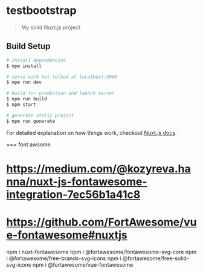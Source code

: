 # testbootstrap

> My solid Nuxt.js project

## Build Setup

``` bash
# install dependencies
$ npm install

# serve with hot reload at localhost:3000
$ npm run dev

# build for production and launch server
$ npm run build
$ npm start

# generate static project
$ npm run generate
```

For detailed explanation on how things work, checkout [Nuxt.js docs](https://nuxtjs.org).

=== font awsome
# https://medium.com/@kozyreva.hanna/nuxt-js-fontawesome-integration-7ec56b1a41c8
# https://github.com/FortAwesome/vue-fontawesome#nuxtjs

npm i nuxt-fontawesome
npm i @fortawesome/fontawesome-svg-core
npm i @fortawesome/free-brands-svg-icons
npm i @fortawesome/free-solid-svg-icons
npm i @fortawesome/vue-fontawesome
